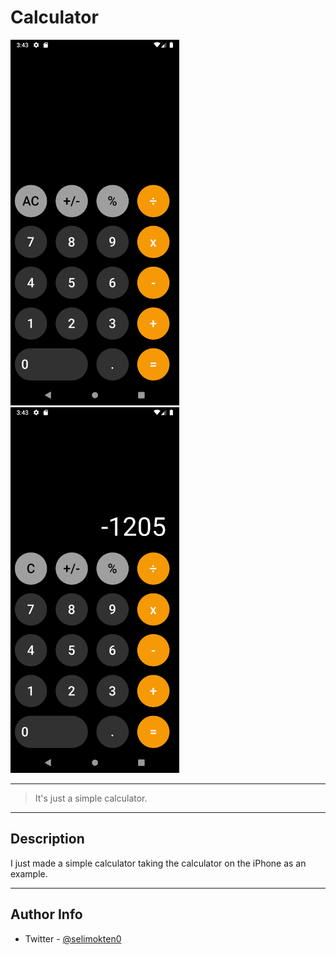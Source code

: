 # Calculator

<img src="screenshots/Screenshot_1.png" width="270" height="585" >    <img src="screenshots/Screenshot_2.png" width="270" height="585" >

---

> It's just a simple calculator.

---

## Description

I just made a simple calculator taking the calculator on the iPhone as an example.

---

## Author Info

- Twitter - [@selimokten0](https://twitter.com/selimokten0)
